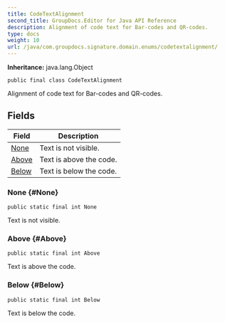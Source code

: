 ```yaml
---
title: CodeTextAlignment
second_title: GroupDocs.Editor for Java API Reference
description: Alignment of code text for Bar-codes and QR-codes.
type: docs
weight: 10
url: /java/com.groupdocs.signature.domain.enums/codetextalignment/
---
```

**Inheritance:**
java.lang.Object
```
public final class CodeTextAlignment
```

Alignment of code text for Bar-codes and QR-codes.
## Fields

| Field | Description |
| --- | --- |
| [None](#None) | Text is not visible. |
| [Above](#Above) | Text is above the code. |
| [Below](#Below) | Text is below the code. |
### None {#None}
```
public static final int None
```


Text is not visible.

### Above {#Above}
```
public static final int Above
```


Text is above the code.

### Below {#Below}
```
public static final int Below
```


Text is below the code.

